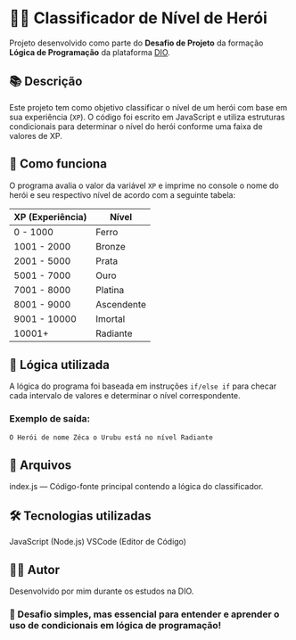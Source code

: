 # 🦸‍♂️ Classificador de Nível de Herói

Projeto desenvolvido como parte do **Desafio de Projeto** da formação **Lógica de Programação** da plataforma [DIO](https://www.dio.me).

## 📚 Descrição

Este projeto tem como objetivo classificar o nível de um herói com base em sua experiência (`XP`). O código foi escrito em JavaScript e utiliza estruturas condicionais para determinar o nível do herói conforme uma faixa de valores de XP.

## 🚀 Como funciona

O programa avalia o valor da variável `XP` e imprime no console o nome do herói e seu respectivo nível de acordo com a seguinte tabela:

| XP (Experiência) | Nível         |
|------------------|---------------|
| 0 - 1000         | Ferro         |
| 1001 - 2000      | Bronze        |
| 2001 - 5000      | Prata         |
| 5001 - 7000      | Ouro          |
| 7001 - 8000      | Platina       |
| 8001 - 9000      | Ascendente    |
| 9001 - 10000     | Imortal       |
| 10001+           | Radiante      |

## 🧠 Lógica utilizada

A lógica do programa foi baseada em instruções `if/else if` para checar cada intervalo de valores e determinar o nível correspondente.

### Exemplo de saída:

```bash
O Herói de nome Zéca o Urubu está no nível Radiante
```
## 📂 Arquivos

index.js — Código-fonte principal contendo a lógica do classificador.

## 🛠️ Tecnologias utilizadas

JavaScript (Node.js)
VSCode (Editor de Código)

## 👨‍🎓 Autor

Desenvolvido por mim durante os estudos na DIO.

### 🧪 Desafio simples, mas essencial para entender e aprender o uso de condicionais em lógica de programação!

